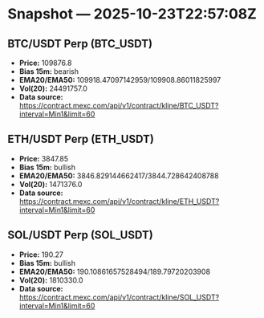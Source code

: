 # Snapshot — 2025-10-23T22:57:08Z

## BTC/USDT Perp (BTC_USDT)
- **Price:** 109876.8
- **Bias 15m:** bearish
- **EMA20/EMA50:** 109918.47097142959/109908.86011825997
- **Vol(20):** 24491757.0
- **Data source:** https://contract.mexc.com/api/v1/contract/kline/BTC_USDT?interval=Min1&limit=60

## ETH/USDT Perp (ETH_USDT)
- **Price:** 3847.85
- **Bias 15m:** bullish
- **EMA20/EMA50:** 3846.829144662417/3844.728642408788
- **Vol(20):** 1471376.0
- **Data source:** https://contract.mexc.com/api/v1/contract/kline/ETH_USDT?interval=Min1&limit=60

## SOL/USDT Perp (SOL_USDT)
- **Price:** 190.27
- **Bias 15m:** bullish
- **EMA20/EMA50:** 190.10861657528494/189.79720203908
- **Vol(20):** 1810330.0
- **Data source:** https://contract.mexc.com/api/v1/contract/kline/SOL_USDT?interval=Min1&limit=60
